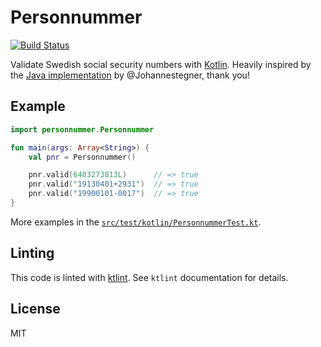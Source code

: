 # Personnummer

[![Build
Status](https://travis-ci.com/personnummer/kotlin.svg?branch=master)](https://travis-ci.com/personnummer/kotlin)

Validate Swedish social security numbers with
[Kotlin](https://kotlinlang.org/). Heavily inspired by the [Java
implementation](https://github.com/personnummer/java) by @Johannestegner, thank
you!

## Example

```kotlin
import personnummer.Personnummer

fun main(args: Array<String>) {
    val pnr = Personnummer()

    pnr.valid(6403273813L)      // => true
    pnr.valid("19130401+2931")  // => true
    pnr.valid("19900101-0017")  // => true
}
```

More examples in the
[`src/test/kotlin/PersonnummerTest.kt`](src/test/kotlin/PersonnummerTest.kt).

## Linting

This code is linted with [ktlint](https://github.com/shyiko/ktlint). See
`ktlint` documentation for details.

## License

MIT
